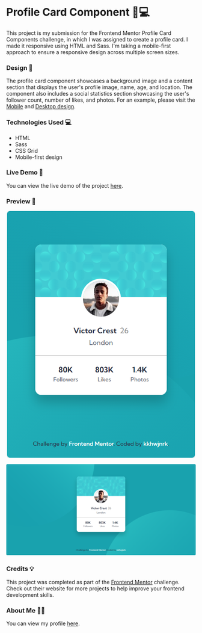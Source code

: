 # Profile Card Component 📄💻

This project is my submission for the Frontend Mentor Profile Card Components challenge, in which I was assigned to create a profile card. I made it responsive using HTML and Sass. I'm taking a mobile-first approach to ensure a responsive design across multiple screen sizes.

### Design 🎨

The profile card component showcases a background image and a content section that displays the user's profile image, name, age, and location. The component also includes a social statistics section showcasing the user's follower count, number of likes, and photos. For an example, please visit the [Mobile](./design/mobile-design.jpg) and [Desktop design](./design/desktop-design.jpg).

### Technologies Used 💻

- HTML
- Sass
- CSS Grid
- Mobile-first design

### Live Demo 🔴

You can view the live demo of the project [here](https://profile-card.kkhwjnrk.vercel.app/).

### Preview 👀

<div align="center">
  <img src="./preview/mobile-preview.png" alt="Mobile Preview">
</div>

![Desktop preview](./preview/desktop-preview.png)

### Credits 💡

This project was completed as part of the [Frontend Mentor](https://www.frontendmentor.io) challenge. Check out their website for more projects to help improve your frontend development skills.

### About Me 🙋‍♀️

You can view my profile [here](https://www.frontendmentor.io/profile/kkhwjnrk).
